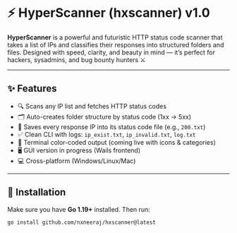 # ⚡ HyperScanner (hxscanner) v1.0

**HyperScanner** is a powerful and futuristic HTTP status code scanner that takes a list of IPs and classifies their responses into structured folders and files. Designed with speed, clarity, and beauty in mind — it’s perfect for hackers, sysadmins, and bug bounty hunters ⚔️

---

## ✨ Features

- 🔍 Scans any IP list and fetches HTTP status codes
- 🗂️ Auto-creates folder structure by status code (1xx → 5xx)
- 📁 Saves every response IP into its status code file (e.g., `200.txt`)
- ✅ Clean CLI with logs: `ip_exist.txt`, `ip_invalid.txt`, `log.txt`
- 🎨 Terminal color-coded output (coming live with icons & categories)
- 🖥️ GUI version in progress (Wails frontend)
- 💻 Cross-platform (Windows/Linux/Mac)

---

## 🚀 Installation

Make sure you have **Go 1.19+** installed. Then run:

```bash
go install github.com/nxneeraj/hxscanner@latest
```
